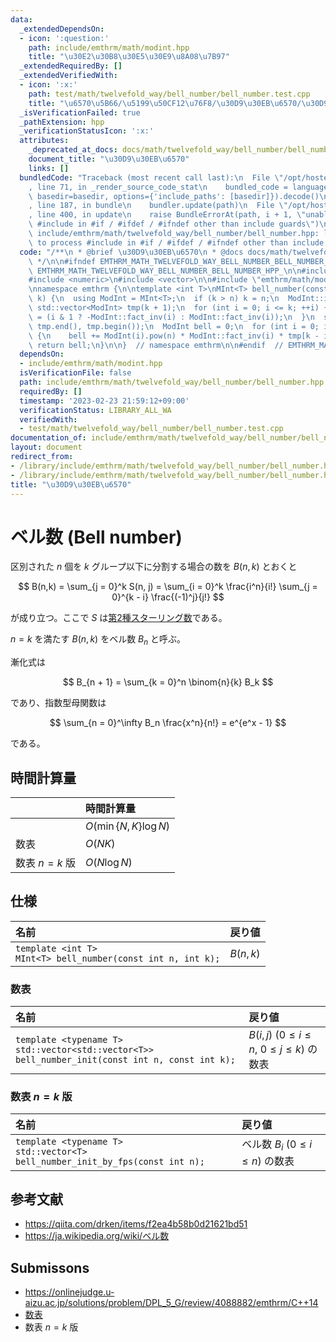 ```yaml
---
data:
  _extendedDependsOn:
  - icon: ':question:'
    path: include/emthrm/math/modint.hpp
    title: "\u30E2\u30B8\u30E5\u30E9\u8A08\u7B97"
  _extendedRequiredBy: []
  _extendedVerifiedWith:
  - icon: ':x:'
    path: test/math/twelvefold_way/bell_number/bell_number.test.cpp
    title: "\u6570\u5B66/\u5199\u50CF12\u76F8/\u30D9\u30EB\u6570/\u30D9\u30EB\u6570"
  _isVerificationFailed: true
  _pathExtension: hpp
  _verificationStatusIcon: ':x:'
  attributes:
    _deprecated_at_docs: docs/math/twelvefold_way/bell_number/bell_number.md
    document_title: "\u30D9\u30EB\u6570"
    links: []
  bundledCode: "Traceback (most recent call last):\n  File \"/opt/hostedtoolcache/Python/3.9.16/x64/lib/python3.9/site-packages/onlinejudge_verify/documentation/build.py\"\
    , line 71, in _render_source_code_stat\n    bundled_code = language.bundle(stat.path,\
    \ basedir=basedir, options={'include_paths': [basedir]}).decode()\n  File \"/opt/hostedtoolcache/Python/3.9.16/x64/lib/python3.9/site-packages/onlinejudge_verify/languages/cplusplus.py\"\
    , line 187, in bundle\n    bundler.update(path)\n  File \"/opt/hostedtoolcache/Python/3.9.16/x64/lib/python3.9/site-packages/onlinejudge_verify/languages/cplusplus_bundle.py\"\
    , line 400, in update\n    raise BundleErrorAt(path, i + 1, \"unable to process\
    \ #include in #if / #ifdef / #ifndef other than include guards\")\nonlinejudge_verify.languages.cplusplus_bundle.BundleErrorAt:\
    \ include/emthrm/math/twelvefold_way/bell_number/bell_number.hpp: line 13: unable\
    \ to process #include in #if / #ifdef / #ifndef other than include guards\n"
  code: "/**\n * @brief \u30D9\u30EB\u6570\n * @docs docs/math/twelvefold_way/bell_number/bell_number.md\n\
    \ */\n\n#ifndef EMTHRM_MATH_TWELVEFOLD_WAY_BELL_NUMBER_BELL_NUMBER_HPP_\n#define\
    \ EMTHRM_MATH_TWELVEFOLD_WAY_BELL_NUMBER_BELL_NUMBER_HPP_\n\n#include <cassert>\n\
    #include <numeric>\n#include <vector>\n\n#include \"emthrm/math/modint.hpp\"\n\
    \nnamespace emthrm {\n\ntemplate <int T>\nMInt<T> bell_number(const int n, int\
    \ k) {\n  using ModInt = MInt<T>;\n  if (k > n) k = n;\n  ModInt::init(k);\n \
    \ std::vector<ModInt> tmp(k + 1);\n  for (int i = 0; i <= k; ++i) {\n    tmp[i]\
    \ = (i & 1 ? -ModInt::fact_inv(i) : ModInt::fact_inv(i));\n  }\n  std::partial_sum(tmp.begin(),\
    \ tmp.end(), tmp.begin());\n  ModInt bell = 0;\n  for (int i = 0; i <= k; ++i)\
    \ {\n    bell += ModInt(i).pow(n) * ModInt::fact_inv(i) * tmp[k - i];\n  }\n \
    \ return bell;\n}\n\n}  // namespace emthrm\n\n#endif  // EMTHRM_MATH_TWELVEFOLD_WAY_BELL_NUMBER_BELL_NUMBER_HPP_\n"
  dependsOn:
  - include/emthrm/math/modint.hpp
  isVerificationFile: false
  path: include/emthrm/math/twelvefold_way/bell_number/bell_number.hpp
  requiredBy: []
  timestamp: '2023-02-23 21:59:12+09:00'
  verificationStatus: LIBRARY_ALL_WA
  verifiedWith:
  - test/math/twelvefold_way/bell_number/bell_number.test.cpp
documentation_of: include/emthrm/math/twelvefold_way/bell_number/bell_number.hpp
layout: document
redirect_from:
- /library/include/emthrm/math/twelvefold_way/bell_number/bell_number.hpp
- /library/include/emthrm/math/twelvefold_way/bell_number/bell_number.hpp.html
title: "\u30D9\u30EB\u6570"
---
```

# ベル数 (Bell number)

区別された $n$ 個を $k$ グループ以下に分割する場合の数を $B(n, k)$ とおくと

$$
  B(n,k) = \sum_{j = 0}^k S(n, j) = \sum_{i = 0}^k \frac{i^n}{i!} \sum_{j = 0}^{k - i} \frac{(-1)^j}{j!}
$$

が成り立つ。ここで $S$ は[第2種スターリング数](../stirling_number/stirling_number.md)である。

$n = k$ を満たす $B(n, k)$ をベル数 $B_n$ と呼ぶ。

漸化式は

$$
  B_{n + 1} = \sum_{k = 0}^n \binom{n}{k} B_k
$$

であり、指数型母関数は

$$
  \sum_{n = 0}^\infty B_n \frac{x^n}{n!} = e^{e^x - 1}
$$

である。


## 時間計算量

||時間計算量|
|:--|:--|
||$O(\min \lbrace N, K \rbrace \log{N})$|
|数表|$O(NK)$|
|数表 $n = k$ 版|$O(N\log{N})$|


## 仕様

|名前|戻り値|
|:--|:--|
|`template <int T>`<br>`MInt<T> bell_number(const int n, int k);`|$B(n, k)$|


### 数表

|名前|戻り値|
|:--|:--|
|`template <typename T>`<br>`std::vector<std::vector<T>> bell_number_init(const int n, const int k);`|$B(i, j)$ ($0 \leq i \leq n,\ 0 \leq j \leq k$) の数表|


### 数表 $n = k$ 版

|名前|戻り値|
|:--|:--|
|`template <typename T>`<br>`std::vector<T> bell_number_init_by_fps(const int n);`|ベル数 $B_i$ ($0 \leq i \leq n$) の数表|


## 参考文献

- https://qiita.com/drken/items/f2ea4b58b0d21621bd51
- https://ja.wikipedia.org/wiki/ベル数


## Submissons

- https://onlinejudge.u-aizu.ac.jp/solutions/problem/DPL_5_G/review/4088882/emthrm/C++14
- [数表](https://onlinejudge.u-aizu.ac.jp/solutions/problem/DPL_5_G/review/4088892/emthrm/C++14)
- 数表 $n = k$ 版
